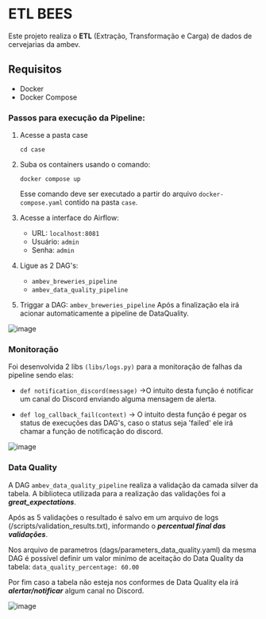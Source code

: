 # ETL BEES 

Este projeto realiza o **ETL** (Extração, Transformação e Carga) de dados de cervejarias da ambev.

## Requisitos

- Docker
- Docker Compose


### Passos para execução da Pipeline:

1. Acesse a pasta case
    ```
    cd case
    ```

2. Suba os containers usando o comando:
    ```
    docker compose up
    ```
   Esse comando deve ser executado a partir do arquivo `docker-compose.yaml` contido na pasta `case`.


3. Acesse a interface do Airflow:
    - URL: `localhost:8081`
    - Usuário: `admin`
    - Senha: `admin`

4. Ligue as 2 DAG's:
    - `ambev_breweries_pipeline`
    - `ambev_data_quality_pipeline`

5. Triggar a DAG: `ambev_breweries_pipeline`
     Após a finalização ela irá acionar automaticamente a pipeline de DataQuality.

![image](https://github.com/user-attachments/assets/9bbfe253-7e49-4221-a242-7036b7173747)

### Monitoração

Foi desenvolvida 2 libs `(libs/logs.py)` para a monitoração de falhas da pipeline sendo elas:
- `def notification_discord(message)` ->O intuito desta função é notificar um canal do Discord enviando alguma mensagem de alerta.

- `def log_callback_fail(context)` -> O intuito desta função é pegar os status de execuções das DAG's, caso o status seja 'failed' ele irá chamar a função de notificação do discord.

![image](https://github.com/user-attachments/assets/6183cc13-b189-4c28-841b-22d419a2a764)


### Data Quality
 A DAG `ambev_data_quality_pipeline` realiza a validação da camada silver da tabela. A biblioteca utilizada para a realização das validações foi a ***great_expectations***.

Após as 5 validações o resultado é salvo em um arquivo de logs (/scripts/validation_results.txt), informando o ***percentual final das validações***.

Nos arquivo de parametros (dags/parameters_data_quality.yaml) da mesma DAG é possível definir um valor minímo de aceitação do Data Quality da tabela:
`data_quality_percentage: 60.00`

Por fim caso a tabela não esteja nos conformes de Data Quality ela irá ***alertar/notificar*** algum canal no Discord.


![image](https://github.com/user-attachments/assets/5094cd7e-da3d-48a8-9c89-995c6c76e0b9)








